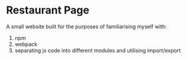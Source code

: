 # Restaurant Page

A small website built for the purposes of familiarising myself with:

1. npm
2. webpack
3. separating js code into different modules and utilising import/export
